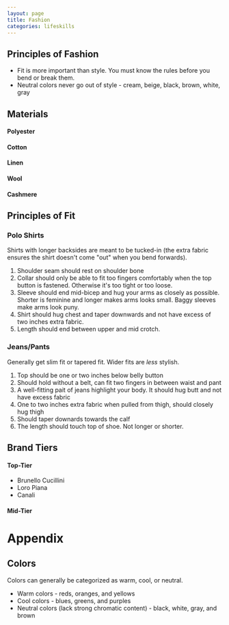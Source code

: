 ```yaml
---
layout: page
title: Fashion
categories: lifeskills
---
```


## Principles of Fashion
 * Fit is more important than style. You must know the rules before you bend or break them.
 * Neutral colors never go out of style - cream, beige, black, brown, white, gray

## Materials
#### Polyester
#### Cotton
#### Linen
#### Wool
#### Cashmere

## Principles of Fit
### Polo Shirts
Shirts with longer backsides are meant to be tucked-in (the extra fabric ensures the shirt doesn't come "out" when you bend forwards).
1. Shoulder seam should rest on shoulder bone
2. Collar should only be able to fit too fingers comfortably when the top button is fastened. Otherwise it's too tight or too loose.
3. Sleeve should end mid-bicep and hug your arms as closely as possible. Shorter is feminine and longer makes arms looks small. Baggy sleeves make arms look puny.
4. Shirt should hug chest and taper downwards and not have excess of two inches extra fabric.
5. Length should end between upper and mid crotch.

### Jeans/Pants
Generally get slim fit or tapered fit. Wider fits are *less* stylish.
1. Top should be one or two inches below belly button
2. Should hold without a belt, can fit two fingers in between waist and pant
3. A well-fitting pait of jeans highlight your body. It should hug butt and not have excess fabric 
4. One to two inches extra fabric when pulled from thigh, should closely hug thigh
5. Should taper downards towards the calf 
6. The length should touch top of shoe. Not longer or shorter.

## Brand Tiers
#### Top-Tier
 * Brunello Cucillini
 * Loro Piana
 * Canali
#### Mid-Tier


# Appendix
## Colors
Colors can generally be categorized as warm, cool, or neutral. 
 * Warm colors - reds, oranges, and yellows
 * Cool colors - blues, greens, and purples
 * Neutral colors (lack strong chromatic content) - black, white, gray, and brown
